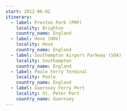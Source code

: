 ```yaml
---
start: 2012-06-02
itinerary:
  - label: Preston Park (PRP)
    locality: Brighton
    country_name: England
  - label: Hove (HOV)
    locality: Hove
    country_name: England
  - label: Southampton Airport Parkway (SOA)
    locality: Southampton
    country_name: England
  - label: Poole Ferry Terminal
    locality: Poole
    country_name: England
  - label: Guernsey Ferry Port
    locality: St. Peter Port
    country_name: Guernsey
---
```

